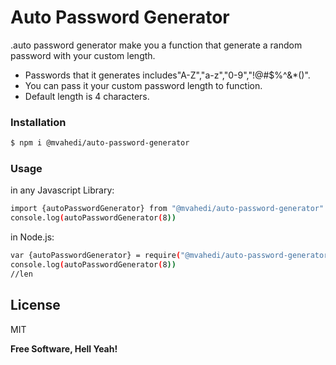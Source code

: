 # Auto Password Generator

.auto password generator make you a function that generate a random password with your custom length.

- Passwords that it generates includes"A-Z","a-z","0-9","!@#\$%^&\*()".
- You can pass it your custom password length to function.
- Default length is 4 characters.

### Installation

```sh
$ npm i @mvahedi/auto-password-generator
```

### Usage

in any Javascript Library:

```sh
import {autoPasswordGenerator} from "@mvahedi/auto-password-generator"
console.log(autoPasswordGenerator(8))
```

in Node.js:

```sh
var {autoPasswordGenerator} = require("@mvahedi/auto-password-generator")
console.log(autoPasswordGenerator(8))
//len
```

## License

MIT

**Free Software, Hell Yeah!**

